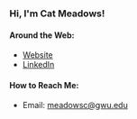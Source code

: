 ### Hi, I'm Cat Meadows!

<!--
**catherinemeadows/catherinemeadows** is a ✨ _special_ ✨ repository because its `README.md` (this file) appears on your GitHub profile.

Here are some ideas to get you started:

- 🔭 I’m currently working on ...
- 🌱 I’m currently learning ...
- 👯 I’m looking to collaborate on ...
- 🤔 I’m looking for help with ...
- 💬 Ask me about ...
- 📫 How to reach me: ...
- 😄 Pronouns: ...
- ⚡ Fun fact: ...
-->

#### Around the Web: 
- [Website](https://catherinemeadows.github.io)
- [LinkedIn](https://www.linkedin.com/in/catherine-meadows-03560b182)

#### How to Reach Me:
- Email: meadowsc@gwu.edu
